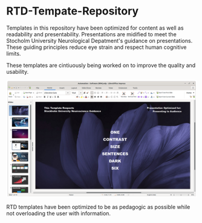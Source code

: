 # RTD-Tempate-Repository

Templates in this repository have been optimized for content as well as readability and presentability. Presentations are midified to meet the Stocholm University Neurological Depatment's guidance on presentations. These guiding principles reduce eye strain and respect human cognitive limits.  

These templates are cintiuously being worked on to improve the quality and usability. 

![Screen Shot](Media_Files/scr01.png)

RTD templates have been optimized to be as pedagogic as possible while not overloading the user with information. 
